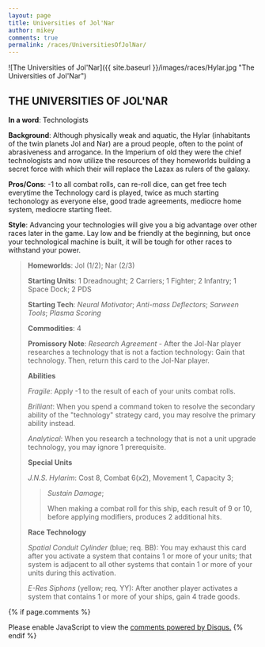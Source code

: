 ```yaml
---
layout: page
title: Universities of Jol'Nar
author: mikey
comments: true
permalink: /races/UniversitiesOfJolNar/
---
```


![The Universities of Jol'Nar]({{ site.baseurl }}/images/races/Hylar.jpg "The Universities of Jol'Nar")

## THE UNIVERSITIES OF JOL'NAR

**In a word**: Technologists

**Background**: Although physically weak and aquatic, the Hylar (inhabitants of the twin planets Jol and Nar) are a proud people, often to the point of abrasiveness and arrogance. In the Imperium of old they were the chief technologists and now utilize the resources of they homeworlds building a secret force with which their will replace the Lazax as rulers of the galaxy.

**Pros/Cons**: -1 to all combat rolls, can re-roll dice, can get free tech everytime the Technology card is played, twice as much starting techonology as everyone else, good trade agreements, mediocre home system, mediocre starting fleet.

**Style**: Advancing your technologies will give you a big advantage over other races later in the game. Lay low and be friendly at the beginning, but once your technological machine is built, it will be tough for other races to withstand your power.

>**Homeworlds**: Jol (1/2); Nar (2/3)
>
>**Starting Units**: 1 Dreadnought; 2 Carriers; 1 Fighter; 2 Infantry; 1 Space Dock; 2 PDS
>
>**Starting Tech**: _Neural Motivator_; _Anti-mass Deflectors_; _Sarween Tools_; _Plasma Scoring_
>
>**Commodities**: 4
>
>**Promissory Note**: _Research Agreement_ - After the Jol-Nar player researches a technology that is not a faction technology: Gain that technology. Then, return this card to the Jol-Nar player.
>
>**Abilities**
>
>_Fragile_: Apply -1 to the result of each of your units combat rolls.
>
>_Brilliant_: When you spend a command token to resolve the secondary ability of the "technology" strategy card, you may resolve the primary ability instead. 
>
>_Analytical_: When you research a technology that is not a unit upgrade technology, you may ignore 1 prerequisite.
>
>**Special Units**
>
>_J.N.S. Hylarim_: Cost 8, Combat 6(x2), Movement 1, Capacity 3; 
>>_Sustain Damage_; 
>>
>>When making a combat roll for this ship, each result of 9 or 10, before applying modifiers, produces 2 additional hits.
>
>**Race Technology**
>
>_Spatial Conduit Cylinder_ (blue; req. BB):  You may exhaust this card after you activate a system that contains 1 or more of your units; that system is adjacent to all other systems that contain 1 or more of your units during this activation.
>
>_E-Res Siphons_ (yellow; req. YY): After another player activates a system that contains 1 or more of your ships, gain 4 trade goods.

{% if page.comments %}
<div id="disqus_thread"></div>
<script>

/**
*  RECOMMENDED CONFIGURATION VARIABLES: EDIT AND UNCOMMENT THE SECTION BELOW TO INSERT DYNAMIC VALUES FROM YOUR PLATFORM OR CMS.
*  LEARN WHY DEFINING THESE VARIABLES IS IMPORTANT: https://disqus.com/admin/universalcode/#configuration-variables*/
/*
var disqus_config = function () {
this.page.url = PAGE_URL;  // Replace PAGE_URL with your page's canonical URL variable
this.page.identifier = PAGE_IDENTIFIER; // Replace PAGE_IDENTIFIER with your page's unique identifier variable
};
*/
(function() { // DON'T EDIT BELOW THIS LINE
var d = document, s = d.createElement('script');
s.src = 'https://mikeymischief-github-io.disqus.com/embed.js';
s.setAttribute('data-timestamp', +new Date());
(d.head || d.body).appendChild(s);
})();
</script>
<noscript>Please enable JavaScript to view the <a href="https://disqus.com/?ref_noscript">comments powered by Disqus.</a></noscript>
<script id="dsq-count-scr" src="//mikeymischief-github-io.disqus.com/count.js" async></script>                            
{% endif %}
